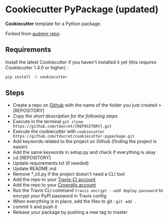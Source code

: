 # Cookiecutter PyPackage (updated)

**Cookiecutter** template for a Python package.

Forked from [audreyr repo](https://github.com/audreyr/cookiecutter-pypackage/)

## Requirements

Install the latest Cookiecutter if you haven't installed it yet (this requires
Cookiecutter 1.4.0 or higher) :

```bash
pip install -U cookiecutter
```

## Steps

- Create a repo on [Github](https://github.com/new) with the name of the folder you just created > [REPOSITORY]
- *Copy the short description for the following steps*
- Execute in the terminal `git clone https://github.com/tducret/[REPOSITORY].git`
- Execute the cookiecutter with `cookiecutter https://github.com/tducret/cookiecutter-pypackage.git`
- Add keywords related to the project on Github (finding the project is easier)
- Add the same keywords in setup.py and check if everything is okay
- cd [REPOSITORY]
- Update requirements.txt (if needed)
- Update README.md
- Remove *_cli.py if the project doesn't need a CLI tool
- Add the repo to your [Travis-CI account](https://travis-ci.org/profile/tducret)
- Add the repo to your [Coveralls account](https://coveralls.io/repos/new)
- Run the Travis CLI command `travis encrypt --add deploy.password` to encrypt your PyPI password in Travis config
- When everything is in place, add the files to git : ```git add .```
- commit it and push it
- Release your package by pushing a new tag to master